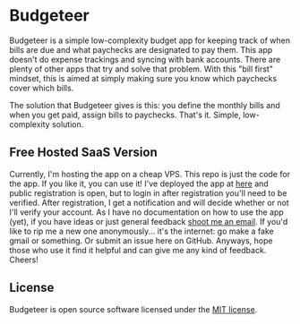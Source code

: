 # Budgeteer

Budgeteer is a simple low-complexity budget app for keeping track of when bills are due and what paychecks are designated to pay them. This app doesn't do expense trackings and syncing with bank accounts. There are plenty of other apps that try and solve that problem.
With this "bill first" mindset, this is aimed at simply making sure you know which paychecks cover which bills.

The solution that Budgeteer gives is this: you define the monthly bills and when you get paid, assign bills to paychecks. That's it. Simple, low-complexity solution.

## Free Hosted SaaS Version

Currently, I'm hosting the app on a cheap VPS. This repo is just the code for the app. If you like it, you can use it! I've deployed the app at [here](https://www.budgeteer.aaroneisenberg.me) and public registration is open, but to login in after registration you'll need to be verified. After registration, I get a notification and will decide whether or not I'll verify your account. As I have no documentation on how to use the app (yet), if you have ideas or just general feedback [shoot me an email](mailto:budgeteer@aaroneisenberg.me). If you'd like to rip me a new one anonymously... it's the internet: go make a fake gmail or something. Or submit an issue here on GitHub. Anyways, hope those who use it find it helpful and can give me any kind of feedback. Cheers!

## License

Budgeteer is open source software licensed under the [MIT license](https://opensource.org/licenses/MIT).
